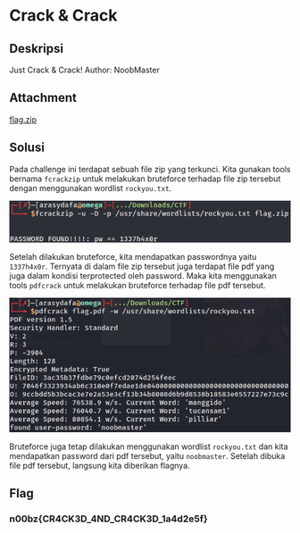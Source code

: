 # Crack & Crack

## Deskripsi
Just Crack & Crack! Author: NoobMaster

## Attachment
[flag.zip](./Challenge/flag.zip)

## Solusi
Pada challenge ini terdapat sebuah file zip yang terkunci. Kita gunakan tools bernama `fcrackzip` untuk melakukan bruteforce terhadap file zip tersebut dengan menggunakan wordlist `rockyou.txt`.

![Fcrack Zip](fcrackzip.png)

Setelah dilakukan bruteforce, kita mendapatkan passwordnya yaitu `1337h4x0r`. Ternyata di dalam file zip tersebut juga terdapat file pdf yang juga dalam kondisi terprotected oleh password. Maka kita menggunakan tools `pdfcrack` untuk melakukan bruteforce terhadap file pdf tersebut.

![PDF Crack](pdfcrack.png)

Bruteforce juga tetap dilakukan menggunakan wordlist `rockyou.txt` dan kita mendapatkan password dari pdf tersebut, yaitu `noobmaster`. Setelah dibuka file pdf tersebut, langsung kita diberikan flagnya.

## Flag
### n00bz{CR4CK3D_4ND_CR4CK3D_1a4d2e5f}